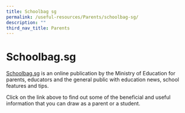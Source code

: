 ```yaml
---
title: Schoolbag sg
permalink: /useful-resources/Parents/schoolbag-sg/
description: ""
third_nav_title: Parents
---
```

# Schoolbag.sg

<a href="https://www.schoolbag.edu.sg/" target="_blank">Schoolbag.sg</a> is an online publication by the Ministry of Education for parents, educators and the general public with education news, school features and tips.  
  
Click on the link above to find out some of the beneficial and useful information that you can draw as a parent or a student.